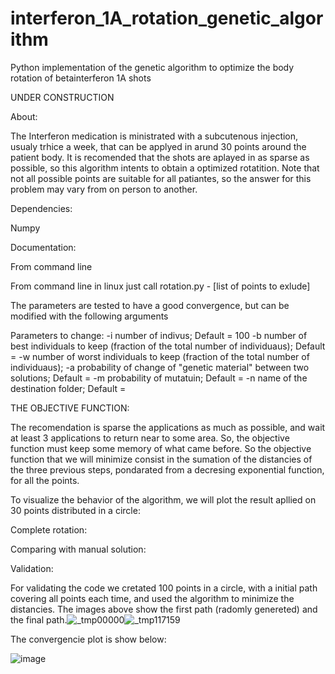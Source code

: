 # interferon_1A_rotation_genetic_algorithm
Python implementation of the genetic algorithm to optimize the body rotation of betainterferon 1A shots

UNDER CONSTRUCTION

About:

The Interferon medication is ministrated with a subcutenous injection, usualy trhice a week, that can be applyed in arund 30 points around the patient body. It is recomended that the shots are aplayed in as sparse as possible, so this algorithm intents to obtain a optimized rotatition. Note that not all possible points are suitable for all patiantes, so the answer for this problem may vary from on person to another.

Dependencies:

Numpy

Documentation:

From command line

From command line in linux just call rotation.py - [list of points to exlude]

The parameters are tested to have a good convergence, but can be modified with the following arguments

Parameters to change:
-i number of indivus; Default = 100
-b number of best individuals to keep (fraction of the total number of individuaus); Default = 
-w number of worst individuals to keep (fraction of the total number of individuaus);
-a probability of change of "genetic material" between two solutions; Default = 
-m probability of mutatuin; Default = 
-n name of the destination folder; Default = 

THE OBJECTIVE FUNCTION:

The recomendation is sparse the applications as much as possible, and wait at least 3 applications to return near to some area. So, the objective function must keep some memory of what came before. So the objective function that we will minimize consist in the sumation of the distancies of the three previous steps, pondarated from a decresing exponential function, for all the points.

To visualize the behavior of the algorithm, we will plot the result apllied on 30 points distributed in a circle:


Complete rotation:

Comparing with manual solution:


Validation:

For validating the code we cretated 100 points in a circle, with a initial path covering all points each time, and used the algorithm to minimize the distancies. The images above show the first path (radomly genereted) and the final path.![_tmp00000](https://user-images.githubusercontent.com/78453361/113072812-50b79180-919e-11eb-94ba-4ee2159d3654.png)![_tmp117159](https://user-images.githubusercontent.com/78453361/113072823-56ad7280-919e-11eb-8ba5-b4f874111dc5.png)



The convergencie plot is show below:

![image](https://user-images.githubusercontent.com/78453361/113073076-c9b6e900-919e-11eb-83d0-2911cc743a3d.png)
